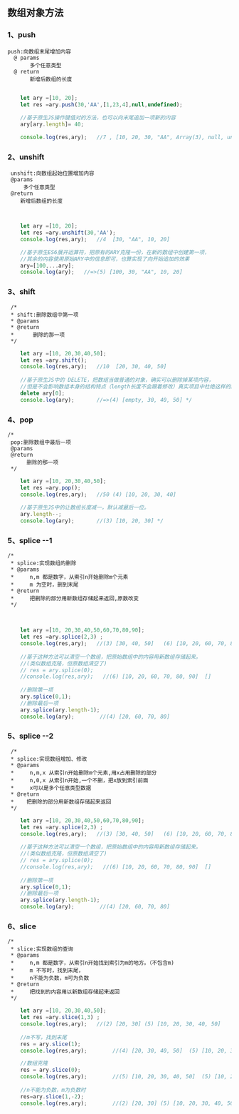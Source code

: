 ## 数组对象方法
### 1、push
>   
    push:向数组末尾增加内容
      @ params
           多个任意类型
      @ return
           新增后数组的长度
```javascript

    let ary =[10, 20];
    let res =ary.push(30,'AA',[1,23,4],null,undefined); 
    
    //基于原生JS操作键值对的方法，也可以向末尾追加一项新的内容
    ary[ary.length]= 40;

    console.log(res,ary);   //7 , [10, 20, 30, "AA", Array(3), null, undefined, 40]
```

### 2、unshift
>   
     unshift:向数组起始位置增加内容
     @params
         多个任意类型
     @return
        新增后数组的长度
```javascript


    let ary =[10, 20];
    let res =ary.unshift(30,'AA'); 
    console.log(res,ary);   //4  [30, "AA", 10, 20]

    //基于原生ES6展开运算符，把原有的ARY克隆一份，在新的数组中创建第一项，
    //其余的内容使用原始ARY中的信息即可，也算实现了向开始追加的效果
    ary=[100,...ary];
    console.log(ary);   //=>(5) [100, 30, "AA", 10, 20]
```

### 3、shift
> 
     /* 
     * shift:删除数组中第一项
     * @params
     * @return
     *      删除的那一项
     */
```javascript
    let ary =[10, 20,30,40,50];
    let res =ary.shift(); 
    console.log(res,ary);   //10  [20, 30, 40, 50]
    
    //基于原生JS中的 DELETE，把数组当做普通的对象，确实可以删除掉某项内容，
    //但是不会影响数组本身的结构特点（length长度不会跟着修改）真实项目中杜绝这样的删除使用
    delete ary[0];
    console.log(ary);       //=>(4) [empty, 30, 40, 50] */
```

### 4、pop
> 
    /* 
     pop:删除数组中最后一项
     @params
     @return
          删除的那一项
     */
```javascript
    let ary =[10, 20,30,40,50];
    let res =ary.pop(); 
    console.log(res,ary);   //50 (4) [10, 20, 30, 40]
    
    //基于原生JS中的让数组长度减一，默认减最后一位。
    ary.length--;
    console.log(ary);       //(3) [10, 20, 30] */
```

### 5、splice --1
>
    /* 
     * splice:实现数组的删除
     * @params
     *     n,m 都是数字，从索引n开始删除m个元素
     *     m 为空时，删到末尾
     * @return
     *     把删除的部分用新数组存储起来返回,原数改变
     */
```javascript
    

    let ary =[10, 20,30,40,50,60,70,80,90];
    let res =ary.splice(2,3) ;
    console.log(res,ary);   //(3) [30, 40, 50]   (6) [10, 20, 60, 70, 80, 90]
    
    //基于这种方法可以清空一个数组，把原始数组中的内容用新数组存储起来。
    //(类似数组克隆，但原数组清空了)
    // res = ary.splice(0);
    //console.log(res,ary);   //(6) [10, 20, 60, 70, 80, 90]  [] 
    
    //删除第一项
    ary.splice(0,1);
    //删除最后一项
    ary.splice(ary.length-1);
    console.log(ary);        //(4) [20, 60, 70, 80]      
   ```

### 5、splice --2
> 
     /* 
     * splice:实现数组增加、修改
     * @params
     *     n,m,x 从索引n开始删除m个元素,用x占用删除的部分 
     *     n,0,x 从索引n开始,一个不删，把x放到索引前面  
     *     x可以是多个任意类型数据    
     * @return    
     *    把删除的部分用新数组存储起来返回 
     */

```javascript
    let ary =[10, 20,30,40,50,60,70,80,90];
    let res =ary.splice(2,3) ;
    console.log(res,ary);   //(3) [30, 40, 50]   (6) [10, 20, 60, 70, 80, 90]
    
    //基于这种方法可以清空一个数组，把原始数组中的内容用新数组存储起来。
    //(类似数组克隆，但原数组清空了)
    // res = ary.splice(0);
    //console.log(res,ary);   //(6) [10, 20, 60, 70, 80, 90]  [] 
    
    //删除第一项
    ary.splice(0,1);
    //删除最后一项
    ary.splice(ary.length-1);
    console.log(ary);        //(4) [20, 60, 70, 80]      
   ```
   
### 6、slice
> 
    /* 
     * slice:实现数组的查询
     * @params
     *     n,m 都是数字，从索引n开始找到索引为m的地方。（不包含m)
     *     m 不写时，找到末尾，
     *     n不能为负数，m可为负数
     * @return
     *     把找到的内容用以新数组存储起来返回
     */
     
```javascript
    let ary =[10, 20,30,40,50];
    let res =ary.slice(1,3) ;
    console.log(res,ary);   //(2) [20, 30] (5) [10, 20, 30, 40, 50]
    
    //m不写，找到末尾
    res = ary.slice(1);
    console.log(res,ary);        //(4) [20, 30, 40, 50]  (5) [10, 20, 30, 40, 50] 

    //数组克隆
    res = ary.slice(0);
    console.log(res,ary);        //(5) [10, 20, 30, 40, 50]  (5) [10, 20, 30, 40, 50] 
    
    //n不能为负数，m为负数时
    res=ary.slice(1,-2);
    console.log(res,ary);        //(2) [20, 30] (5) [10, 20, 30, 40, 50]      
   ```